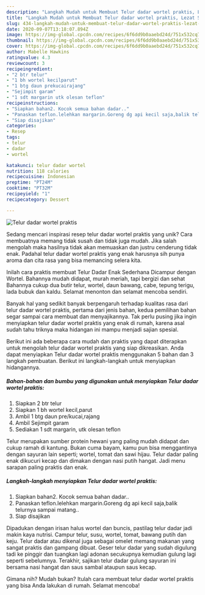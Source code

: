 ```yaml
---
description: "Langkah Mudah untuk Membuat Telur dadar wortel praktis, Lezat Sekali"
title: "Langkah Mudah untuk Membuat Telur dadar wortel praktis, Lezat Sekali"
slug: 434-langkah-mudah-untuk-membuat-telur-dadar-wortel-praktis-lezat-sekali
date: 2020-09-07T13:18:07.894Z
image: https://img-global.cpcdn.com/recipes/6f6dd9b0aaebd24d/751x532cq70/telur-dadar-wortel-praktis-foto-resep-utama.jpg
thumbnail: https://img-global.cpcdn.com/recipes/6f6dd9b0aaebd24d/751x532cq70/telur-dadar-wortel-praktis-foto-resep-utama.jpg
cover: https://img-global.cpcdn.com/recipes/6f6dd9b0aaebd24d/751x532cq70/telur-dadar-wortel-praktis-foto-resep-utama.jpg
author: Mabelle Hawkins
ratingvalue: 4.3
reviewcount: 3
recipeingredient:
- "2 btr telur"
- "1 bh wortel kecilparut"
- "1 btg daun prekucairajang"
- "Sejimpit garam"
- "1 sdt margarin utk olesan teflon"
recipeinstructions:
- "Siapkan bahan2. Kocok semua bahan dadar.."
- "Panaskan teflon.lelehkan margarin.Goreng dg api kecil saja,balik telurnya sampai matang.."
- "Siap disajikan"
categories:
- Resep
tags:
- telur
- dadar
- wortel

katakunci: telur dadar wortel 
nutrition: 118 calories
recipecuisine: Indonesian
preptime: "PT24M"
cooktime: "PT32M"
recipeyield: "1"
recipecategory: Dessert

---
```



![Telur dadar wortel praktis](https://img-global.cpcdn.com/recipes/6f6dd9b0aaebd24d/751x532cq70/telur-dadar-wortel-praktis-foto-resep-utama.jpg)

Sedang mencari inspirasi resep telur dadar wortel praktis yang unik? Cara membuatnya memang tidak susah dan tidak juga mudah. Jika salah mengolah maka hasilnya tidak akan memuaskan dan justru cenderung tidak enak. Padahal telur dadar wortel praktis yang enak harusnya sih punya aroma dan cita rasa yang bisa memancing selera kita.

Inilah cara praktis membuat Telur Dadar Enak Sederhana Dicampur dengan Wortel. Bahannya mudah didapat, murah meriah, tapi bergizi dan sehat Bahannya cukup dua butir telur, wortel, daun bawang, cabe, tepung terigu, lada bubuk dan kaldu. Selamat menonton dan selamat mencoba sendiri.

Banyak hal yang sedikit banyak berpengaruh terhadap kualitas rasa dari telur dadar wortel praktis, pertama dari jenis bahan, kedua pemilihan bahan segar sampai cara membuat dan menyajikannya. Tak perlu pusing jika ingin menyiapkan telur dadar wortel praktis yang enak di rumah, karena asal sudah tahu triknya maka hidangan ini mampu menjadi sajian spesial.


Berikut ini ada beberapa cara mudah dan praktis yang dapat diterapkan untuk mengolah telur dadar wortel praktis yang siap dikreasikan. Anda dapat menyiapkan Telur dadar wortel praktis menggunakan 5 bahan dan 3 langkah pembuatan. Berikut ini langkah-langkah untuk menyiapkan hidangannya.

<!--inarticleads1-->

##### Bahan-bahan dan bumbu yang digunakan untuk menyiapkan Telur dadar wortel praktis:

1. Siapkan 2 btr telur
1. Siapkan 1 bh wortel kecil,parut
1. Ambil 1 btg daun pre/kucai,rajang
1. Ambil Sejimpit garam
1. Sediakan 1 sdt margarin, utk olesan teflon


Telur merupakan sumber protein hewani yang paling mudah didapat dan cukup ramah di kantung. Bukan cuma bayam, kamu pun bisa menggantinya dengan sayuran lain seperti; wortel, tomat dan sawi hijau. Telur dadar paling enak dikucuri kecap dan dimakan dengan nasi putih hangat. Jadi menu sarapan paling praktis dan enak. 

<!--inarticleads2-->

##### Langkah-langkah menyiapkan Telur dadar wortel praktis:

1. Siapkan bahan2. Kocok semua bahan dadar..
1. Panaskan teflon.lelehkan margarin.Goreng dg api kecil saja,balik telurnya sampai matang..
1. Siap disajikan


Dipadukan dengan irisan halus wortel dan buncis, pastilag telur dadar jadi makin kaya nutrisi. Campur telur, susu, wortel, tomat, bawang putih dan keju. Telur dadar atau dikenal juga sebagai omelet memang makanan yang sangat praktis dan gampang dibuat. Geser telur dadar yang sudah digulung tadi ke pinggir dan tuangkan lagi adonan secukupnya kemudian gulung lagi seperti sebelumnya. Terakhir, sajikan telur dadar gulung sayuran ini bersama nasi hangat dan saus sambal ataupun saus kecap. 

Gimana nih? Mudah bukan? Itulah cara membuat telur dadar wortel praktis yang bisa Anda lakukan di rumah. Selamat mencoba!
